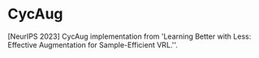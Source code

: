 # CycAug
[NeurIPS 2023] CycAug implementation from 'Learning Better with Less: Effective Augmentation for Sample-Efficient VRL.''.
